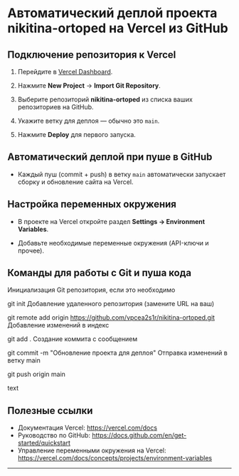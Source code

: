 # Автоматический деплой проекта nikitina-ortoped на Vercel из GitHub

## Подключение репозитория к Vercel

1. Перейдите в [Vercel Dashboard](https://vercel.com/dashboard).

2. Нажмите **New Project** → **Import Git Repository**.

3. Выберите репозиторий **nikitina-ortoped** из списка ваших репозиториев на GitHub.

4. Укажите ветку для деплоя — обычно это `main`.

5. Нажмите **Deploy** для первого запуска.

## Автоматический деплой при пуше в GitHub

- Каждый пуш (commit + push) в ветку `main` автоматически запускает сборку и обновление сайта на Vercel.

## Настройка переменных окружения

- В проекте на Vercel откройте раздел **Settings → Environment Variables**.

- Добавьте необходимые переменные окружения (API-ключи и прочее).

## Команды для работы с Git и пуша кода


Инициализация Git репозитория, если это необходимо

git init
Добавление удаленного репозитория (замените URL на ваш)

git remote add origin https://github.com/vpcea2s1r/nikitina-ortoped.git
Добавление изменений в индекс

git add .
Создание коммита с сообщением

git commit -m "Обновление проекта для деплоя"
Отправка изменений в ветку main

git push origin main

text

## Полезные ссылки

- Документация Vercel: https://vercel.com/docs
- Руководство по GitHub: https://docs.github.com/en/get-started/quickstart
- Управление переменными окружения на Vercel: https://vercel.com/docs/concepts/projects/environment-variables

---